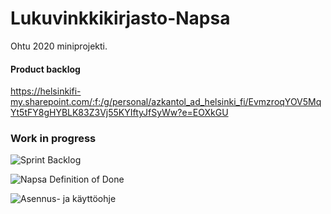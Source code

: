 # Lukuvinkkikirjasto-Napsa
Ohtu 2020 miniprojekti.

#### Product backlog 
https://helsinkifi-my.sharepoint.com/:f:/g/personal/azkantol_ad_helsinki_fi/EvmzroqYOV5MqYt5tFY8gHYBLK83Z3Vj55KYIftyJfSyWw?e=EOXkGU
### Work in progress
![Sprint Backlog](https://helsinkifi-my.sharepoint.com/:f:/g/personal/azkantol_ad_helsinki_fi/Elov5uQnXZxGgODWPGF1AmsB_QD0i7RYE0iCu-K0Np99lA?e=LOegIM)

![Napsa Definition of Done](https://helsinkifi-my.sharepoint.com/:f:/g/personal/azkantol_ad_helsinki_fi/Elov5uQnXZxGgODWPGF1AmsB_QD0i7RYE0iCu-K0Np99lA?e=LOegIM)

![Asennus- ja käyttöohje](https://github.com/VirtualAkseli/Lukuvinkkikirjasto-Napsa/)
